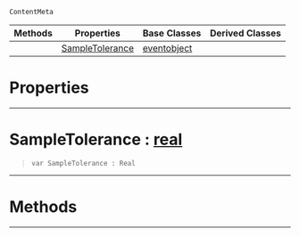  `ContentMeta`

|Methods|Properties|Base Classes|Derived Classes|
|---|---|---|---|
| |[ SampleTolerance](https://github.com/ZilchEngine/ZilchDocs/blob/master/code_reference/class_reference/richanimation.md#sampletolerance-zilch-eng)|[eventobject](https://github.com/ZilchEngine/ZilchDocs/blob/master/code_reference/class_reference/eventobject.md)| |


 #  Properties


---  
 #  SampleTolerance : [real](https://github.com/ZilchEngine/ZilchDocs/blob/master/code_reference/nada_base_types/real.md)

> 
> ``` lang=cpp, name=Nada
> var SampleTolerance : Real


---  
 #  Methods


---  
 

 